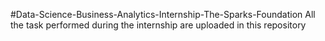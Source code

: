 #Data-Science-Business-Analytics-Internship-The-Sparks-Foundation
All the task performed during the internship are uploaded in this repository
